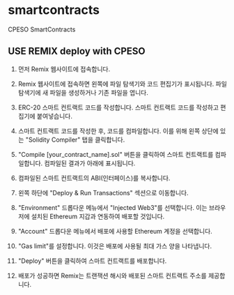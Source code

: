 # smartcontracts
CPESO SmartContracts

## USE REMIX deploy with CPESO

1. 먼저 Remix 웹사이트에 접속합니다.

1. Remix 웹사이트에 접속하면 왼쪽에 파일 탐색기와 코드 편집기가 표시됩니다. 파일 탐색기에 새 파일을 생성하거나 기존 파일을 엽니다.

1. ERC-20 스마트 컨트랙트 코드를 작성합니다. 스마트 컨트랙트 코드를 작성하고 편집기에 붙여넣습니다.

1. 스마트 컨트랙트 코드를 작성한 후, 코드를 컴파일합니다. 이를 위해 왼쪽 상단에 있는 "Solidity Compiler" 탭을 클릭합니다.

1. "Compile [your_contract_name].sol" 버튼을 클릭하여 스마트 컨트랙트를 컴파일합니다. 컴파일된 결과가 아래에 표시됩니다.

1. 컴파일된 스마트 컨트랙트의 ABI(인터페이스)를 복사합니다.

1. 왼쪽 하단에 "Deploy & Run Transactions" 섹션으로 이동합니다.

1. "Environment" 드롭다운 메뉴에서 "Injected Web3"를 선택합니다. 이는 브라우저에 설치된 Ethereum 지갑과 연동하여 배포할 것입니다.

1. "Account" 드롭다운 메뉴에서 배포에 사용할 Ethereum 계정을 선택합니다.

1. "Gas limit"를 설정합니다. 이것은 배포에 사용될 최대 가스 양을 나타냅니다.

1. "Deploy" 버튼을 클릭하여 스마트 컨트랙트를 배포합니다.

1. 배포가 성공하면 Remix는 트랜잭션 해시와 배포된 스마트 컨트랙트 주소를 제공합니다.
